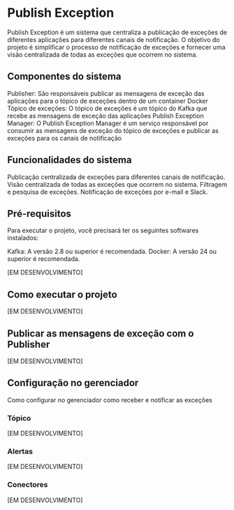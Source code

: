 # Publish Exception
Publish Exception é um sistema que centraliza a publicação de exceções de diferentes aplicações para diferentes canais de notificação. O objetivo do projeto é simplificar o processo de notificação de exceções e fornecer uma visão centralizada de todas as exceções que ocorrem no sistema.

## Componentes do sistema

Publisher: São responsáveis publicar as mensagens de exceção das aplicações para o tópico de exceções dentro de um container Docker
Tópico de exceções: O tópico de exceções é um tópico do Kafka que recebe as mensagens de exceção das aplicações
Publish Exception Manager: O Publish Exception Manager é um serviço responsável por consumir as mensagens de exceção do tópico de exceções e publicar as exceções para os canais de notificação

## Funcionalidades do sistema

Publicação centralizada de exceções para diferentes canais de notificação.
Visão centralizada de todas as exceções que ocorrem no sistema.
Filtragem e pesquisa de exceções.
Notificação de exceções por e-mail e Slack.

## Pré-requisitos
Para executar o projeto, você precisará ter os seguintes softwares instalados:

Kafka: A versão 2.8 ou superior é recomendada.
Docker: A versão 24 ou superior é recomendada.

[EM DESENVOLVIMENTO]

## Como executar o projeto
[EM DESENVOLVIMENTO]

## Publicar as mensagens de exceção com o Publisher
[EM DESENVOLVIMENTO]

## Configuração no gerenciador
Como configurar no gerenciador como receber e notificar as exceções
### Tópico
[EM DESENVOLVIMENTO]
### Alertas
[EM DESENVOLVIMENTO]
### Conectores
[EM DESENVOLVIMENTO]
